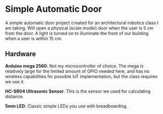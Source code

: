 # Simple Automatic Door

A simple automatic door project created for an architectural robotics class I am taking. Will open a physical (scale model) door when the user is 5 cm from the door. A light is turned on to illuminate the front of our building when a user is within 15 cm. 

## Hardware

**Arduino mega 2560**: Not my microcontroller of choice. The mega is relatively large for the limited amount of GPIO needed here, and has no wireless capabilities for possible IoT implementation,  but the class requires we use it. 

**HC-SR04 Ultrasonic Sensor**: This is the sensor we used for calculating distance.

**5mm LED**: Classic simple LEDs you use with breadboarding.

